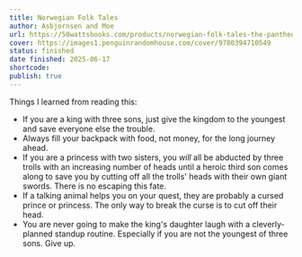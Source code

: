 ```yaml
---
title: Norwegian Folk Tales
author: Asbjornsen and Moe
url: https://50wattsbooks.com/products/norwegian-folk-tales-the-pantheon-fairy-tale-and-folklore-library
cover: https://images1.penguinrandomhouse.com/cover/9780394710549
status: finished
date finished: 2025-06-17
shortcode:
publish: true
---
```

Things I learned from reading this:
- If you are a king with three sons, just give the kingdom to the youngest and save everyone else the trouble.
- Always fill your backpack with food, not money, for the long journey ahead.
- If you are a princess with two sisters, you *will* all be abducted by three trolls with an increasing number of heads until a heroic third son comes along to save you by cutting off all the trolls' heads with their own giant swords. There is no escaping this fate.
- If a talking animal helps you on your quest, they are probably a cursed prince or princess. The only way to break the curse is to cut off their head.
- You are never going to make the king's daughter laugh with a cleverly-planned standup routine. Especially if you are not the youngest of three sons. Give up.